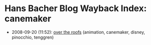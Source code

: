 # Hans Bacher Blog Wayback Index: canemaker

* 2008-09-20 (11:52): [over the roofs](https://web.archive.org/web/https://one1more2time3.wordpress.com/2008/09/20/over-the-roofs/) (animation, canemaker, disney, pinocchio, tenggren)